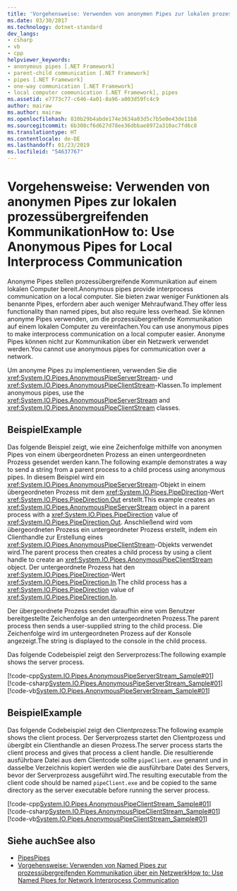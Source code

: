 ```yaml
---
title: 'Vorgehensweise: Verwenden von anonymen Pipes zur lokalen prozessübergreifenden Kommunikation'
ms.date: 03/30/2017
ms.technology: dotnet-standard
dev_langs:
- csharp
- vb
- cpp
helpviewer_keywords:
- anonymous pipes [.NET Framework]
- parent-child communication [.NET Framework]
- pipes [.NET Framework]
- one-way communication [.NET Framework]
- local computer communication [.NET Framework], pipes
ms.assetid: e7773c77-c646-4a01-8a96-a003d59fc4c9
author: mairaw
ms.author: mairaw
ms.openlocfilehash: 810b29b4abde174e3634a03d5c7b5e0e43de11b8
ms.sourcegitcommit: 6b308cf6d627d78ee36dbbae8972a310ac7fd6c8
ms.translationtype: HT
ms.contentlocale: de-DE
ms.lasthandoff: 01/23/2019
ms.locfileid: "54637767"
---
```

# <a name="how-to-use-anonymous-pipes-for-local-interprocess-communication"></a><span data-ttu-id="45131-102">Vorgehensweise: Verwenden von anonymen Pipes zur lokalen prozessübergreifenden Kommunikation</span><span class="sxs-lookup"><span data-stu-id="45131-102">How to: Use Anonymous Pipes for Local Interprocess Communication</span></span>
<span data-ttu-id="45131-103">Anonyme Pipes stellen prozessübergreifende Kommunikation auf einem lokalen Computer bereit.</span><span class="sxs-lookup"><span data-stu-id="45131-103">Anonymous pipes provide interprocess communication on a local computer.</span></span> <span data-ttu-id="45131-104">Sie bieten zwar weniger Funktionen als benannte Pipes, erfordern aber auch weniger Mehraufwand.</span><span class="sxs-lookup"><span data-stu-id="45131-104">They offer less functionality than named pipes, but also require less overhead.</span></span> <span data-ttu-id="45131-105">Sie können anonyme Pipes verwenden, um die prozessübergreifende Kommunikation auf einem lokalen Computer zu vereinfachen.</span><span class="sxs-lookup"><span data-stu-id="45131-105">You can use anonymous pipes to make interprocess communication on a local computer easier.</span></span> <span data-ttu-id="45131-106">Anonyme Pipes können nicht zur Kommunikation über ein Netzwerk verwendet werden.</span><span class="sxs-lookup"><span data-stu-id="45131-106">You cannot use anonymous pipes for communication over a network.</span></span>  
  
 <span data-ttu-id="45131-107">Um anonyme Pipes zu implementieren, verwenden Sie die <xref:System.IO.Pipes.AnonymousPipeServerStream>- und <xref:System.IO.Pipes.AnonymousPipeClientStream>-Klassen.</span><span class="sxs-lookup"><span data-stu-id="45131-107">To implement anonymous pipes, use the <xref:System.IO.Pipes.AnonymousPipeServerStream> and <xref:System.IO.Pipes.AnonymousPipeClientStream> classes.</span></span>  
  
## <a name="example"></a><span data-ttu-id="45131-108">Beispiel</span><span class="sxs-lookup"><span data-stu-id="45131-108">Example</span></span>  
 <span data-ttu-id="45131-109">Das folgende Beispiel zeigt, wie eine Zeichenfolge mithilfe von anonymen Pipes von einem übergeordneten Prozess an einen untergeordneten Prozess gesendet werden kann.</span><span class="sxs-lookup"><span data-stu-id="45131-109">The following example demonstrates a way to send a string from a parent process to a child process using anonymous pipes.</span></span> <span data-ttu-id="45131-110">In diesem Beispiel wird ein <xref:System.IO.Pipes.AnonymousPipeServerStream>-Objekt in einem übergeordneten Prozess mit dem <xref:System.IO.Pipes.PipeDirection>-Wert <xref:System.IO.Pipes.PipeDirection.Out> erstellt.</span><span class="sxs-lookup"><span data-stu-id="45131-110">This example creates an <xref:System.IO.Pipes.AnonymousPipeServerStream> object in a parent process with a <xref:System.IO.Pipes.PipeDirection> value of <xref:System.IO.Pipes.PipeDirection.Out>.</span></span> <span data-ttu-id="45131-111">Anschließend wird vom übergeordneten Prozess ein untergeordneter Prozess erstellt, indem ein Clienthandle zur Erstellung eines <xref:System.IO.Pipes.AnonymousPipeClientStream>-Objekts verwendet wird.</span><span class="sxs-lookup"><span data-stu-id="45131-111">The parent process then creates a child process by using a client handle to create an <xref:System.IO.Pipes.AnonymousPipeClientStream> object.</span></span> <span data-ttu-id="45131-112">Der untergeordnete Prozess hat den <xref:System.IO.Pipes.PipeDirection>-Wert <xref:System.IO.Pipes.PipeDirection.In>.</span><span class="sxs-lookup"><span data-stu-id="45131-112">The child process has a <xref:System.IO.Pipes.PipeDirection> value of <xref:System.IO.Pipes.PipeDirection.In>.</span></span>  
  
 <span data-ttu-id="45131-113">Der übergeordnete Prozess sendet daraufhin eine vom Benutzer bereitgestellte Zeichenfolge an den untergeordneten Prozess.</span><span class="sxs-lookup"><span data-stu-id="45131-113">The parent process then sends a user-supplied string to the child process.</span></span> <span data-ttu-id="45131-114">Die Zeichenfolge wird im untergeordneten Prozess auf der Konsole angezeigt.</span><span class="sxs-lookup"><span data-stu-id="45131-114">The string is displayed to the console in the child process.</span></span>  
  
 <span data-ttu-id="45131-115">Das folgende Codebeispiel zeigt den Serverprozess:</span><span class="sxs-lookup"><span data-stu-id="45131-115">The following example shows the server process.</span></span>  
  
 [!code-cpp[System.IO.Pipes.AnonymousPipeServerStream_Sample#01](../../../samples/snippets/cpp/VS_Snippets_CLR_System/system.IO.Pipes.AnonymousPipeServerStream_Sample/cpp/program.cpp#01)]
 [!code-csharp[System.IO.Pipes.AnonymousPipeServerStream_Sample#01](../../../samples/snippets/csharp/VS_Snippets_CLR_System/system.IO.Pipes.AnonymousPipeServerStream_Sample/cs/Program.cs#01)]
 [!code-vb[System.IO.Pipes.AnonymousPipeServerStream_Sample#01](../../../samples/snippets/visualbasic/VS_Snippets_CLR_System/system.IO.Pipes.AnonymousPipeServerStream_Sample/vb/program.vb#01)]  
  
## <a name="example"></a><span data-ttu-id="45131-116">Beispiel</span><span class="sxs-lookup"><span data-stu-id="45131-116">Example</span></span>  
 <span data-ttu-id="45131-117">Das folgende Codebeispiel zeigt den Clientprozess:</span><span class="sxs-lookup"><span data-stu-id="45131-117">The following example shows the client process.</span></span> <span data-ttu-id="45131-118">Der Serverprozess startet den Clientprozess und übergibt ein Clienthandle an diesen Prozess.</span><span class="sxs-lookup"><span data-stu-id="45131-118">The server process starts the client process and gives that process a client handle.</span></span> <span data-ttu-id="45131-119">Die resultierende ausführbare Datei aus dem Clientcode sollte `pipeClient.exe` genannt und in dasselbe Verzeichnis kopiert werden wie die ausführbare Datei des Servers, bevor der Serverprozess ausgeführt wird.</span><span class="sxs-lookup"><span data-stu-id="45131-119">The resulting executable from the client code should be named `pipeClient.exe` and be copied to the same directory as the server executable before running the server process.</span></span>  
  
 [!code-cpp[System.IO.Pipes.AnonymousPipeClientStream_Sample#01](../../../samples/snippets/cpp/VS_Snippets_CLR_System/system.IO.Pipes.AnonymousPipeClientStream_Sample/cpp/program.cpp#01)]
 [!code-csharp[System.IO.Pipes.AnonymousPipeClientStream_Sample#01](../../../samples/snippets/csharp/VS_Snippets_CLR_System/system.IO.Pipes.AnonymousPipeClientStream_Sample/cs/Program.cs#01)]
 [!code-vb[System.IO.Pipes.AnonymousPipeClientStream_Sample#01](../../../samples/snippets/visualbasic/VS_Snippets_CLR_System/system.IO.Pipes.AnonymousPipeClientStream_Sample/vb/program.vb#01)]  
  
## <a name="see-also"></a><span data-ttu-id="45131-120">Siehe auch</span><span class="sxs-lookup"><span data-stu-id="45131-120">See also</span></span>

- [<span data-ttu-id="45131-121">Pipes</span><span class="sxs-lookup"><span data-stu-id="45131-121">Pipes</span></span>](../../../docs/standard/io/pipe-operations.md)
- [<span data-ttu-id="45131-122">Vorgehensweise: Verwenden von Named Pipes zur prozessübergreifenden Kommunikation über ein Netzwerk</span><span class="sxs-lookup"><span data-stu-id="45131-122">How to: Use Named Pipes for Network Interprocess Communication</span></span>](../../../docs/standard/io/how-to-use-named-pipes-for-network-interprocess-communication.md)

